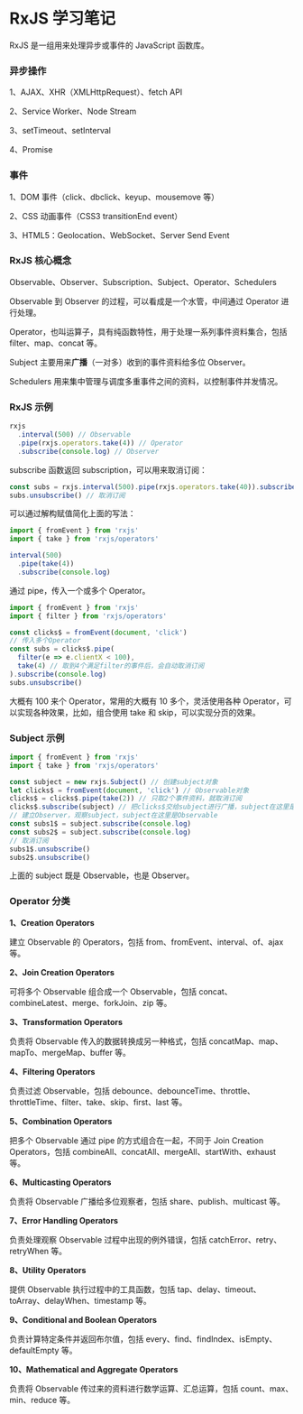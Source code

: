 # RxJS 学习笔记

RxJS 是一组用来处理异步或事件的 JavaScript 函数库。

### 异步操作

1、AJAX、XHR（XMLHttpRequest）、fetch API

2、Service Worker、Node Stream

3、setTimeout、setInterval

4、Promise

### 事件

1、DOM  事件（click、dbclick、keyup、mousemove 等）

2、CSS 动画事件（CSS3 transitionEnd event）

3、HTML5：Geolocation、WebSocket、Server Send Event

### RxJS 核心概念

Observable、Observer、Subscription、Subject、Operator、Schedulers

Observable 到 Observer 的过程，可以看成是一个水管，中间通过 Operator 进行处理。

Operator，也叫运算子，具有纯函数特性，用于处理一系列事件资料集合，包括 filter、map、concat 等。

Subject 主要用来**广播**（一对多）收到的事件资料给多位 Observer。

Schedulers 用来集中管理与调度多重事件之间的资料，以控制事件并发情况。

### RxJS 示例

```javascript
rxjs
  .interval(500) // Observable
  .pipe(rxjs.operators.take(4)) // Operator
  .subscribe(console.log) // Observer
```

subscribe 函数返回 subscription，可以用来取消订阅：

```javascript
const subs = rxjs.interval(500).pipe(rxjs.operators.take(40)).subscribe(console.log) 
subs.unsubscribe() // 取消订阅
```

可以通过解构赋值简化上面的写法：

```javascript
import { fromEvent } from 'rxjs'
import { take } from 'rxjs/operators'

interval(500)
  .pipe(take(4))
  .subscribe(console.log)
```

通过 pipe，传入一个或多个 Operator。

```javascript
import { fromEvent } from 'rxjs'
import { filter } from 'rxjs/operators'

const clicks$ = fromEvent(document, 'click')
// 传入多个Operator
const subs = clicks$.pipe(
  filter(e => e.clientX < 100),
  take(4) // 取到4个满足filter的事件后，会自动取消订阅
).subscribe(console.log)
subs.unsubscribe()
```

大概有 100 来个 Operator，常用的大概有 10 多个，灵活使用各种 Operator，可以实现各种效果，比如，组合使用 take 和 skip，可以实现分页的效果。

### Subject 示例

```javascript
import { fromEvent } from 'rxjs'
import { take } from 'rxjs/operators'

const subject = new rxjs.Subject() // 创建subject对象
let clicks$ = fromEvent(document, 'click') // Observable对象
clicks$ = clicks$.pipe(take(2)) // 只取2个事件资料，就取消订阅
clicks$.subscribe(subject) // 把clicks$交给subject进行广播，subject在这里是Observer
// 建立Observer，观察subject，subject在这里是Observable
const subs1$ = subject.subscribe(console.log)
const subs2$ = subject.subscribe(console.log)
// 取消订阅
subs1$.unsubscribe()
subs2$.unsubscribe()
```

上面的 subject 既是 Observable，也是 Observer。

### Operator 分类

**1、Creation Operators**

建立 Observable 的 Operators，包括 from、fromEvent、interval、of、ajax 等。

**2、Join Creation Operators**

可将多个 Observable 组合成一个 Observable，包括 concat、combineLatest、merge、forkJoin、zip 等。

**3、Transformation Operators**

负责将 Observable 传入的数据转换成另一种格式，包括 concatMap、map、mapTo、mergeMap、buffer 等。

**4、Filtering Operators**

负责过滤 Observable，包括 debounce、debounceTime、throttle、throttleTime、filter、take、skip、first、last 等。

**5、Combination Operators**

把多个 Observable 通过 pipe 的方式组合在一起，不同于 Join Creation Operators，包括 combineAll、concatAll、mergeAll、startWith、exhaust 等。

**6、Multicasting Operators**

负责将 Observable 广播给多位观察者，包括 share、publish、multicast 等。

**7、Error Handling Operators**

负责处理观察 Observable 过程中出现的例外错误，包括 catchError、retry、retryWhen 等。

**8、Utility Operators**

提供 Observable 执行过程中的工具函数，包括 tap、delay、timeout、toArray、delayWhen、timestamp 等。

**9、Conditional and Boolean Operators**

负责计算特定条件并返回布尔值，包括 every、find、findIndex、isEmpty、defaultEmpty 等。

**10、Mathematical and Aggregate Operators**

负责将 Observable 传过来的资料进行数学运算、汇总运算，包括 count、max、min、reduce 等。















